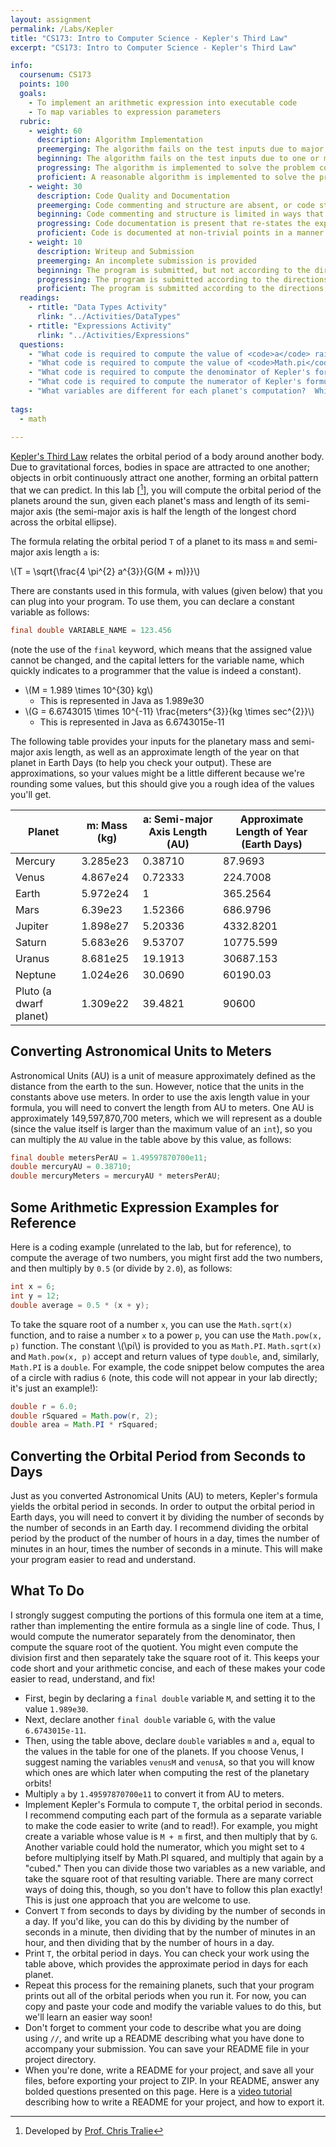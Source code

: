 ```yaml
---
layout: assignment
permalink: /Labs/Kepler
title: "CS173: Intro to Computer Science - Kepler's Third Law"
excerpt: "CS173: Intro to Computer Science - Kepler's Third Law"

info:
  coursenum: CS173
  points: 100
  goals:
    - To implement an arithmetic expression into executable code
    - To map variables to expression parameters
  rubric:
    - weight: 60
      description: Algorithm Implementation
      preemerging: The algorithm fails on the test inputs due to major issues, or the program fails to compile and/or run
      beginning: The algorithm fails on the test inputs due to one or more minor issues
      progressing: The algorithm is implemented to solve the problem correctly according to given test inputs, but would fail if executed in a general case due to a minor issue or omission in the algorithm design or implementation
      proficient: A reasonable algorithm is implemented to solve the problem which correctly solves the problem according to the given test inputs, and would be reasonably expected to solve the problem in the general case
    - weight: 30
      description: Code Quality and Documentation
      preemerging: Code commenting and structure are absent, or code structure departs significantly from best practice, and/or the code departs significantly from the style guide
      beginning: Code commenting and structure is limited in ways that reduce the readability of the program, and/or there are minor departures from the style guide
      progressing: Code documentation is present that re-states the explicit code definitions, and/or code is written that mostly adheres to the style guide
      proficient: Code is documented at non-trivial points in a manner that enhances the readability of the program, and code is written according to the style guide
    - weight: 10
      description: Writeup and Submission
      preemerging: An incomplete submission is provided
      beginning: The program is submitted, but not according to the directions in one or more ways (for example, because it is lacking a readme writeup)
      progressing: The program is submitted according to the directions with a minor omission or correction needed
      proficient: The program is submitted according to the directions, including a readme writeup describing the solution
  readings:
    - rtitle: "Data Types Activity"
      rlink: "../Activities/DataTypes"
    - rtitle: "Expressions Activity"
      rlink: "../Activities/Expressions"      
  questions:
    - "What code is required to compute the value of <code>a</code> raised to the power of 3?"
    - "What code is required to compute the value of <code>Math.pi</code> raised to the power of 2?"
    - "What code is required to compute the denominator of Kepler's formula?"
    - "What code is required to compute the numerator of Kepler's formula?"
    - "What variables are different for each planet's computation?  Which variables are re-used for all planets?"
    
tags:
  - math
  
---
```


[Kepler's Third Law](https://en.wikipedia.org/wiki/Kepler's_laws_of_planetary_motion#Third_law_of_Kepler) relates the orbital period of a body around another body.  Due to gravitational forces, bodies in space are attracted to one another; objects in orbit continuously attract one another, forming an orbital pattern that we can predict.   In this lab \[[^1]\], you will compute the orbital period of the planets around the sun, given each planet's mass and length of its semi-major axis (the semi-major axis is half the length of the longest chord across the orbital ellipse).

The formula relating the orbital period `T` of a planet to its mass `m` and semi-major axis length `a` is:

<span>\\(T = \sqrt{\frac{4 \pi^{2} a^{3}}{G(M + m)}}\\)</span>

There are constants used in this formula, with values (given below) that you can plug into your program.  To use them, you can declare a constant variable as follows:

```java
final double VARIABLE_NAME = 123.456
```

(note the use of the `final` keyword, which means that the assigned value cannot be changed, and the capital letters for the variable name, which quickly indicates to a programmer that the value is indeed a constant).

* <span>\\(M = 1.989 \times 10^{30} kg\\)</span> 
    * This is represented in Java as 1.989e30
* <span>\\(G = 6.6743015 \times 10^{-11} \frac{meters^{3}}{kg \times sec^{2}}\\)</span> 
    * This is represented in Java as 6.6743015e-11

The following table provides your inputs for the planetary mass and semi-major axis length, as well as an approximate length of the year on that planet in Earth Days (to help you check your output).  These are approximations, so your values might be a little different because we're rounding some values, but this should give you a rough idea of the values you'll get.

| Planet | m: Mass (kg) | a: Semi-major Axis Length (AU) | Approximate Length of Year (Earth Days) |
|-|-|-|-|
| Mercury | 3.285e23 | 0.38710 | 87.9693 |
| Venus | 4.867e24 | 0.72333 | 224.7008 |
| Earth | 5.972e24 | 1 | 365.2564 |
| Mars | 6.39e23 | 1.52366 | 686.9796 |
| Jupiter | 1.898e27 | 5.20336 | 4332.8201 |
| Saturn | 5.683e26 | 9.53707 | 10775.599 |
| Uranus | 8.681e25 | 19.1913 | 30687.153 |
| Neptune | 1.024e26 | 30.0690 | 60190.03 |
| Pluto  (a dwarf planet) | 1.309e22 | 39.4821 | 90600 |

## Converting Astronomical Units to Meters
Astronomical Units (AU) is a unit of measure approximately defined as the distance from the earth to the sun.  However, notice that the units in the constants above use meters.  In order to use the axis length value in your formula, you will need to convert the length from AU to meters.  One AU is approximately 149,597,870,700 meters, which we will represent as a double (since the value itself is larger than the maximum value of an `int`), so you can multiply the `AU` value in the table above by this value, as follows:

```java
final double metersPerAU = 1.49597870700e11;
double mercuryAU = 0.38710;
double mercuryMeters = mercuryAU * metersPerAU;
```

## Some Arithmetic Expression Examples for Reference
Here is a coding example (unrelated to the lab, but for reference), to compute the average of two numbers, you might first add the two numbers, and then multiply by `0.5` (or divide by `2.0`), as follows:

```java
int x = 6;
int y = 12;
double average = 0.5 * (x + y);
```

To take the square root of a number `x`, you can use the `Math.sqrt(x)` function, and to raise a number `x` to a power `p`, you can use the `Math.pow(x, p)` function.  The constant <span>\\(\pi\\)</span> is provided to you as `Math.PI`.  `Math.sqrt(x)` and `Math.pow(x, p)` accept and return values of type `double`, and, similarly, `Math.PI` is a `double`.  For example, the code snippet below computes the area of a circle with radius `6` (note, this code will not appear in your lab directly; it's just an example!):

```java
double r = 6.0;
double rSquared = Math.pow(r, 2);
double area = Math.PI * rSquared;
```

## Converting the Orbital Period from Seconds to Days
Just as you converted Astronomical Units (AU) to meters, Kepler's formula yields the orbital period in seconds.  In order to output the orbital period in Earth days, you will need to convert it by dividing the number of seconds by the number of seconds in an Earth day.  I recommend dividing the orbital period by the product of the number of hours in a day, times the number of minutes in an hour, times the number of seconds in a minute.  This will make your program easier to read and understand.

## What To Do
I strongly suggest computing the portions of this formula one item at a time, rather than implementing the entire formula as a single line of code.  Thus, I would compute the numerator separately from the denominator, then compute the square root of the quotient.  You might even compute the division first and then separately take the square root of it.  This keeps your code short and your arithmetic concise, and each of these makes your code easier to read, understand, and fix!

* First, begin by declaring a `final double` variable `M`, and setting it to the value `1.989e30`.
* Next, declare another `final double` variable `G`, with the value `6.6743015e-11`.
* Then, using the table above, declare `double` variables `m` and `a`, equal to the values in the table for one of the planets.  If you choose Venus, I suggest naming the variables `venusM` and `venusA`, so that you will know which ones are which later when computing the rest of the planetary orbits!
* Multiply `a` by `1.49597870700e11` to convert it from AU to meters.
* Implement Kepler's Formula to compute `T`, the orbital period in seconds.  I recommend computing each part of the formula as a separate variable to make the code easier to write (and to read!).  For example, you might create a variable whose value is `M + m` first, and then multiply that by `G`.  Another variable could hold the numerator, which you might set to `4` before multiplying itself by Math.PI squared, and multiply that again by a "cubed."  Then you can divide those two variables as a new variable, and take the square root of that resulting variable.  There are many correct ways of doing this, though, so you don't have to follow this plan exactly!  This is just one approach that you are welcome to use.
* Convert `T` from seconds to days by dividing by the number of seconds in a day.  If you'd like, you can do this by dividing by the number of seconds in a minute, then dividing that by the number of minutes in an hour, and then dividing that by the number of hours in a day.
* Print `T`, the orbital period in days.  You can check your work using the table above, which provides the approximate period in days for each planet.
* Repeat this process for the remaining planets, such that your program prints out all of the orbital periods when you run it.  For now, you can copy and paste your code and modify the variable values to do this, but we'll learn an easier way soon!
* Don't forget to comment your code to describe what you are doing using `//`, and write up a README describing what you have done to accompany your submission.  You can save your README file in your project directory.  
* When you're done, write a README for your project, and save all your files, before exporting your project to ZIP.  In your README, answer any bolded questions presented on this page.  Here is a [video tutorial](../Modules/IDE/Module2) describing how to write a README for your project, and how to export it.  

[^1]: Developed by [Prof. Chris Tralie](https://www.ursinus.edu/live/profiles/4502-christopher-j-tralie)